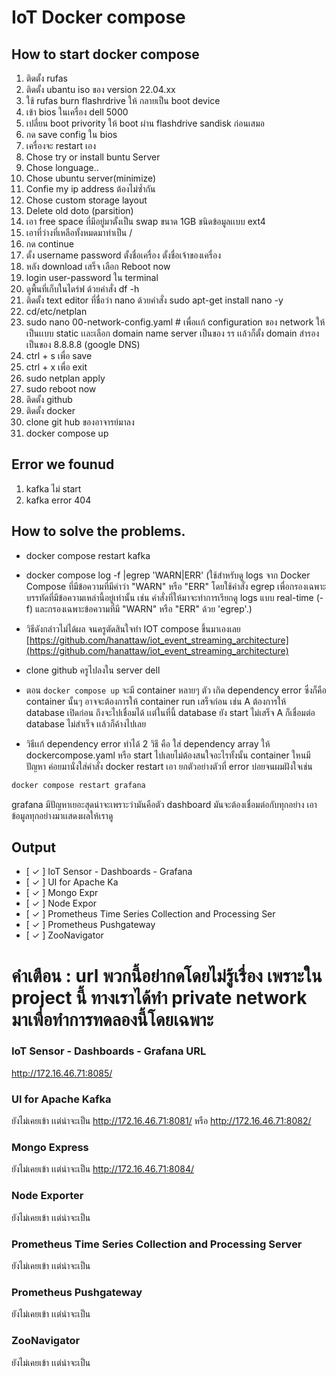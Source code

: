 # IoT Docker compose

## How to start docker compose
1. ติดตั้ง rufas
2. ติดตั้ง ubantu iso ของ version 22.04.xx
3. ใช้ rufas burn flashrdrive ให้ กลายเป็น boot device
4. เข้า bios ในเครื่อง dell 5000
5. เปลี่ยน boot privority ให้ boot ผ่าน flashdrive sandisk ก่อนเสมอ
6. กด save config ใน bios
7. เครื่องจะ restart เอง
8. Chose try or install buntu Server
9. Chose longuage..
10. Chose ubuntu server(minimize)
11. Confie my ip address ต้องไม่ซ้ำกัน
12. Chose custom storage layout
13. Delete old doto (parsition)
14. เอา free space ที่มีอยู่มาตั้งเป็น swap ขนาด 1GB ชนิดข้อมูลเเบบ ext4
15. เอาที่ว่างที่เหลือทั้งหมดมาทำเป็น /
16. กด continue
17. ตั้ง username password ตั้งชื่อเครื่อง ตั้งชื่อเจ้าของเครื่อง
18. หลัง download เสร็จ เลือก Reboot now
19. login user-password ใน terminal
20. ดูพื้นที่เก็บในไดร์ฟ ด้วยคำสั่ง df -h
21. ติดตั้ง text editor ที่ชื่อว่า nano ด้วยคำสั่ง sudo apt-get install nano -y
22. cd/etc/netplan
25. sudo nano 00-network-config.yaml  # เพื่อเเก้ configuration ของ network ให้เป็นเเบบ static
เเละเลือก domain name server เป็นของ รร เเล้วก็ตั้ง domain สำรองเป็นของ 8.8.8.8 (google DNS)
24. ctrl + s เพื่อ save
25. ctrl + x เพื่อ exit
26. sudo netplan apply
27. sudo reboot now 
28. ติดตั้ง github
29. ติดตั้ง docker
30. clone git hub ของอาจารย์มาลง
31. docker compose up

## Error we founud
1. kafka ไม่ start
2. kafka error 404

## How to solve the problems.
- docker compose restart kafka
- docker compose log -f |egrep 'WARN|ERR' (ใช้สำหรับดู logs จาก Docker Compose ที่มีข้อความที่มีคำว่า "WARN" หรือ "ERR" โดยใช้คำสั่ง egrep เพื่อกรองเฉพาะบรรทัดที่มีข้อความเหล่านี้อยู่เท่านั้น เช่น คำสั่งที่ให้มาจะทำการเรียกดู logs แบบ real-time (-f) และกรองเฉพาะข้อความที่มี "WARN" หรือ "ERR" ด้วย 'egrep'.)

- วิธีดังกล่าวไม่ได้ผล จนครูตัดสินใจทำ IOT compose ขึ้นมาเองเลย
[https://github.com/hanattaw/iot_event_streaming_architecture](https://github.com/hanattaw/iot_event_streaming_architecture)

- clone github ครูไปลงใน server dell

- ตอน ```docker compose up``` จะมี container หลายๆ ตัว เกิด dependency error ซึ่งก็คือ container นั้นๆ อาจจะต้องการให้ container run เสร็จก่อน เช่น A ต้องการให้ database เปิดก่อน ถึงจะไปเชื่อมได้ เเต่ในที่นี้ database ยัง start ไม่เสร็จ A ก็เชื่อมต่อ database ไม่สำเร็จ เเล้วก็ค้างไปเลย

- วิธีเเก้ dependency error ทำได้ 2 วิธี คือ ใส่ dependency array ให้ dockercompose.yaml หรือ start ไปเลยไม่ต้องสนใจอะไรทั้งนั้น container ใหนมีปัญหา ค่อยมานั่งใส่คำสั่ง docker restart เอา ยกตัวอย่างตัวที่ error บ่อยจนผมฝังใจเช่น

```bash
docker compose restart grafana
```

grafana มีปัญหาเยอะสุดน่าจะเพราะว่ามันคือตัว dashboard มันจะต้องเชื่อมต่อกับทุกอย่าง เอาข้อมูลทุกอย่างมาเเสดงผลให้เราดู

## Output

- [ ✓ ] IoT Sensor - Dashboards - Grafana 
- [ ✓ ] UI for Apache Ka
- [ ✓ ] Mongo Expr
- [ ✓ ] Node Expor
- [ ✓ ] Prometheus Time Series Collection and Processing Ser
- [ ✓ ] Prometheus Pushgateway
- [ ✓ ] ZooNavigator


# คำเตือน : url พวกนี้อย่ากดโดยไม่รู้เรื่อง เพราะใน project นี้ ทางเราได้ทำ private network มาเพื่อทำการทดลองนี้โดยเฉพาะ
### IoT Sensor - Dashboards - Grafana URL

http://172.16.46.71:8085/

### UI for Apache Kafka
ยังไม่เคยเข้า เเต่น่าจะเป็น 
http://172.16.46.71:8081/ หรือ http://172.16.46.71:8082/

### Mongo Express
ยังไม่เคยเข้า เเต่น่าจะเป็น 
http://172.16.46.71:8084/

### Node Exporter
ยังไม่เคยเข้า เเต่น่าจะเป็น 


### Prometheus Time Series Collection and Processing Server
ยังไม่เคยเข้า เเต่น่าจะเป็น 


### Prometheus Pushgateway
ยังไม่เคยเข้า เเต่น่าจะเป็น 


### ZooNavigator
ยังไม่เคยเข้า เเต่น่าจะเป็น 